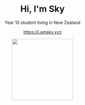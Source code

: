 <h1 align="center">Hi, I'm Sky</h1>

<p align="center">Year 10 student living in New Zealand</p>
<p align="center"><a href=https://i.amsky.xyz>https://i.amsky.xyz</a></p>
<p align="center">
  <a href="https://github.com/c2y5">
    <img height=200 align="center" src="https://vercel.amsky.xyz/api?username=c2y5&theme=github_dark&show_icons=true&count_private=true" />
  </a>
</p
